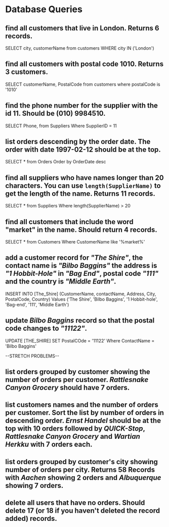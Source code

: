 # Database Queries

## find all customers that live in London. Returns 6 records.

SELECT city, customerName from customers
WHERE city IN ('London')

## find all customers with postal code 1010. Returns 3 customers.

SELECT customerName, PostalCode from customers
where postalCode is '1010'

## find the phone number for the supplier with the id 11. Should be (010) 9984510.

SELECT Phone, from Suppliers
Where SupplierID = 11

## list orders descending by the order date. The order with date 1997-02-12 should be at the top.

SELECT \* from Orders
Order by OrderDate desc

## find all suppliers who have names longer than 20 characters. You can use `length(SupplierName)` to get the length of the name. Returns 11 records.

SELECT \* from Suppliers
Where length(SupplierName) > 20

## find all customers that include the word "market" in the name. Should return 4 records.

SELECT \* from Customers
Where CustomerName like '%market%'

## add a customer record for _"The Shire"_, the contact name is _"Bilbo Baggins"_ the address is _"1 Hobbit-Hole"_ in _"Bag End"_, postal code _"111"_ and the country is _"Middle Earth"_.

INSERT INTO [The_Shire] (CustomerName, contactName, Address, City, PostalCode, Country)
Values ('The Shire', 'Bilbo Baggins', '1 Hobbit-hole', 'Bag-end', '111', 'Middle Earth')

## update _Bilbo Baggins_ record so that the postal code changes to _"11122"_.

UPDATE [THE_SHIRE]
SET PostalCOde = '11122'
Where ContactName = 'Bilbo Baggins'

--STRETCH PROBLEMS--

## list orders grouped by customer showing the number of orders per customer. _Rattlesnake Canyon Grocery_ should have 7 orders.

## list customers names and the number of orders per customer. Sort the list by number of orders in descending order. _Ernst Handel_ should be at the top with 10 orders followed by _QUICK-Stop_, _Rattlesnake Canyon Grocery_ and _Wartian Herkku_ with 7 orders each.

## list orders grouped by customer's city showing number of orders per city. Returns 58 Records with _Aachen_ showing 2 orders and _Albuquerque_ showing 7 orders.

## delete all users that have no orders. Should delete 17 (or 18 if you haven't deleted the record added) records.
